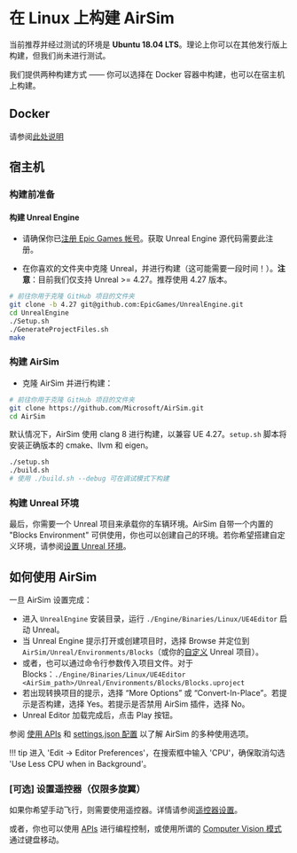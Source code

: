 # 在 Linux 上构建 AirSim

当前推荐并经过测试的环境是 **Ubuntu 18.04 LTS**。理论上你可以在其他发行版上构建，但我们尚未进行测试。

我们提供两种构建方式 —— 你可以选择在 Docker 容器中构建，也可以在宿主机上构建。

## Docker

请参阅[此处说明](docker_ubuntu.md)

## 宿主机

### 构建前准备

#### 构建 Unreal Engine

- 请确保你已[注册 Epic Games 帐号](https://docs.unrealengine.com/en-US/SharingAndReleasing/Linux/BeginnerLinuxDeveloper/SettingUpAnUnrealWorkflow/index.html)。获取 Unreal Engine 源代码需要此注册。

- 在你喜欢的文件夹中克隆 Unreal，并进行构建（这可能需要一段时间！）。**注意**：目前我们仅支持 Unreal >= 4.27。推荐使用 4.27 版本。

```bash
# 前往你用于克隆 GitHub 项目的文件夹
git clone -b 4.27 git@github.com:EpicGames/UnrealEngine.git
cd UnrealEngine
./Setup.sh
./GenerateProjectFiles.sh
make
```

### 构建 AirSim

* 克隆 AirSim 并进行构建：

```bash
# 前往你用于克隆 GitHub 项目的文件夹
git clone https://github.com/Microsoft/AirSim.git
cd AirSim
```

默认情况下，AirSim 使用 clang 8 进行构建，以兼容 UE 4.27。`setup.sh` 脚本将安装正确版本的 cmake、llvm 和 eigen。

```bash
./setup.sh
./build.sh
# 使用 ./build.sh --debug 可在调试模式下构建
```

### 构建 Unreal 环境

最后，你需要一个 Unreal 项目来承载你的车辆环境。AirSim 自带一个内置的 "Blocks Environment" 可供使用，你也可以创建自己的环境。若你希望搭建自定义环境，请参阅[设置 Unreal 环境](unreal_proj.md)。

## 如何使用 AirSim

一旦 AirSim 设置完成：

* 进入 `UnrealEngine` 安装目录，运行 `./Engine/Binaries/Linux/UE4Editor` 启动 Unreal。
* 当 Unreal Engine 提示打开或创建项目时，选择 Browse 并定位到 `AirSim/Unreal/Environments/Blocks`（或你的[自定义](unreal_custenv.md) Unreal 项目）。
* 或者，也可以通过命令行参数传入项目文件。对于 Blocks：`./Engine/Binaries/Linux/UE4Editor <AirSim_path>/Unreal/Environments/Blocks/Blocks.uproject`
* 若出现转换项目的提示，选择 “More Options” 或 “Convert-In-Place”。若提示是否构建，选择 Yes。若提示是否禁用 AirSim 插件，选择 No。
* Unreal Editor 加载完成后，点击 Play 按钮。

参阅 [使用 APIs](apis.md) 和 [settings.json 配置](settings.md) 以了解 AirSim 的多种使用选项。

!!! tip
    进入 'Edit -> Editor Preferences'，在搜索框中输入 'CPU'，确保取消勾选 'Use Less CPU when in Background'。

### \[可选] 设置遥控器（仅限多旋翼）

如果你希望手动飞行，则需要使用遥控器。详情请参阅[遥控器设置](remote_control.md)。

或者，你也可以使用 [APIs](apis.md) 进行编程控制，或使用所谓的 [Computer Vision 模式](image_apis.md) 通过键盘移动。
